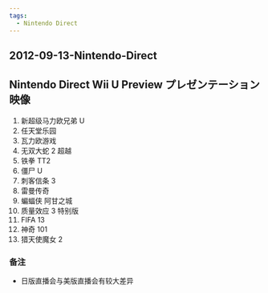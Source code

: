 ```yaml
---
tags:
  - Nintendo Direct
---
```


## 2012-09-13-Nintendo-Direct
Nintendo Direct Wii U Preview プレゼンテーション映像
-----------------------------------------

1.  新超级马力欧兄弟 U
2.  任天堂乐园
3.  瓦力欧游戏
4.  无双大蛇 2 超越
5.  铁拳 TT2
6.  僵尸 U
7.  刺客信条 3
8.  雷曼传奇
9.  蝙蝠侠 阿甘之城
10.  质量效应 3 特别版
11.  FIFA 13
12.  神奇 101
13.  猎天使魔女 2

### 备注

*   日版直播会与美版直播会有较大差异
